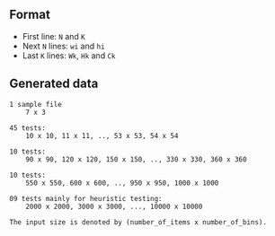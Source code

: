 ## Format
- First line: `N` and `K` 
- Next `N` lines: `wi` and `hi`
- Last `K` lines: `Wk`, `Hk` and `Ck` 


## Generated data
```
1 sample file
    7 x 3
    
45 tests:
    10 x 10, 11 x 11, .., 53 x 53, 54 x 54

10 tests: 
    90 x 90, 120 x 120, 150 x 150, .., 330 x 330, 360 x 360

10 tests:
    550 x 550, 600 x 600, .., 950 x 950, 1000 x 1000

09 tests mainly for heuristic testing:
    2000 x 2000, 3000 x 3000, ..., 10000 x 10000

The input size is denoted by (number_of_items x number_of_bins).
```
